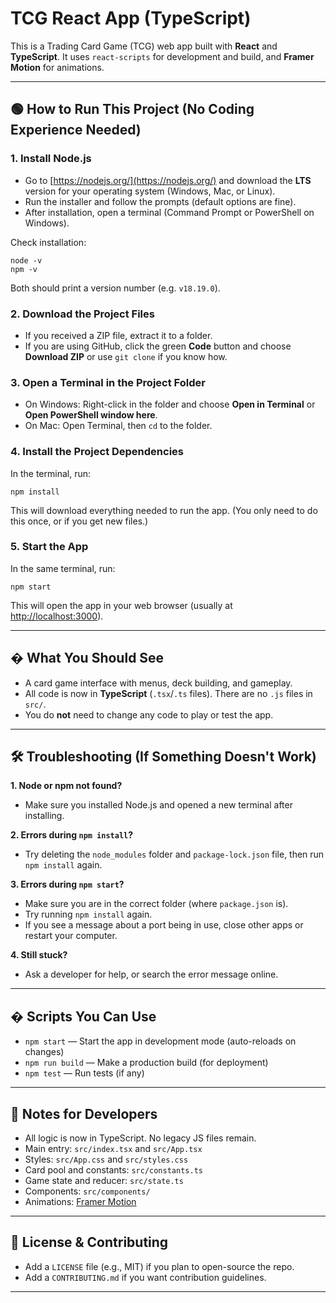 
# TCG React App (TypeScript)

This is a Trading Card Game (TCG) web app built with **React** and **TypeScript**. It uses `react-scripts` for development and build, and **Framer Motion** for animations.

---

## 🟢 How to Run This Project (No Coding Experience Needed)

### 1. Install Node.js

- Go to [https://nodejs.org/](https://nodejs.org/) and download the **LTS** version for your operating system (Windows, Mac, or Linux).
- Run the installer and follow the prompts (default options are fine).
- After installation, open a terminal (Command Prompt or PowerShell on Windows).

Check installation:

```
node -v
npm -v
```
Both should print a version number (e.g. `v18.19.0`).

### 2. Download the Project Files

- If you received a ZIP file, extract it to a folder.
- If you are using GitHub, click the green **Code** button and choose **Download ZIP** or use `git clone` if you know how.

### 3. Open a Terminal in the Project Folder

- On Windows: Right-click in the folder and choose **Open in Terminal** or **Open PowerShell window here**.
- On Mac: Open Terminal, then `cd` to the folder.

### 4. Install the Project Dependencies

In the terminal, run:

```
npm install
```

This will download everything needed to run the app. (You only need to do this once, or if you get new files.)

### 5. Start the App

In the same terminal, run:

```
npm start
```

This will open the app in your web browser (usually at [http://localhost:3000](http://localhost:3000)).

---

## � What You Should See

- A card game interface with menus, deck building, and gameplay.
- All code is now in **TypeScript** (`.tsx`/`.ts` files). There are no `.js` files in `src/`.
- You do **not** need to change any code to play or test the app.

---

## 🛠️ Troubleshooting (If Something Doesn't Work)

**1. Node or npm not found?**
  - Make sure you installed Node.js and opened a new terminal after installing.

**2. Errors during `npm install`?**
  - Try deleting the `node_modules` folder and `package-lock.json` file, then run `npm install` again.

**3. Errors during `npm start`?**
  - Make sure you are in the correct folder (where `package.json` is).
  - Try running `npm install` again.
  - If you see a message about a port being in use, close other apps or restart your computer.

**4. Still stuck?**
  - Ask a developer for help, or search the error message online.

---

## � Scripts You Can Use

- `npm start` — Start the app in development mode (auto-reloads on changes)
- `npm run build` — Make a production build (for deployment)
- `npm test` — Run tests (if any)

---

## 📝 Notes for Developers

- All logic is now in TypeScript. No legacy JS files remain.
- Main entry: `src/index.tsx` and `src/App.tsx`
- Styles: `src/App.css` and `src/styles.css`
- Card pool and constants: `src/constants.ts`
- Game state and reducer: `src/state.ts`
- Components: `src/components/`
- Animations: [Framer Motion](https://www.framer.com/motion/)

---

## 📄 License & Contributing

- Add a `LICENSE` file (e.g., MIT) if you plan to open-source the repo.
- Add a `CONTRIBUTING.md` if you want contribution guidelines.

---
